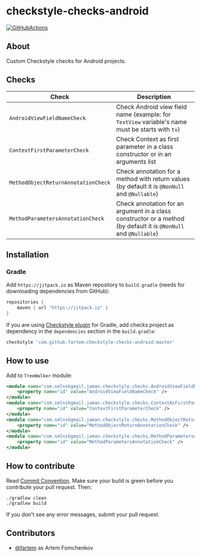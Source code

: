 # checkstyle-checks-android

[![GitHubActions](https://github.com/fartem/checkstyle-checks-android/workflows/Build/badge.svg)](https://github.com/fartem/checkstyle-checks-android/actions?query=workflow%3ABuild)

## About

Custom Checkstyle checks for Android projects.

## Checks

| Check | Description |
| --- | --- |
| `AndroidViewFieldNameCheck` | Check Android view field name (example: for `TextView` variable's name must be starts with `tv`) |
| `ContextFirstParameterCheck` | Check Context as first parameter in a class constructor or in an arguments list |
| `MethodObjectReturnAnnotationCheck` | Check annotation for a method with return values (by default it is `@NonNull` and `@Nullable`) |
| `MethodParametersAnnotationCheck` | Check annotation for an argument in a class constructor or a method (by default it is `@NonNull` and `@Nullable`) |

## Installation

### Gradle

Add `https://jitpack.io` as Maven repository to `build.gradle` (needs for downloading dependencies from GitHub):

```groovy
repositories {
    maven { url "https://jitpack.io" }
}
```

If you are using [Checkstyle plugin](https://docs.gradle.org/current/userguide/checkstyle_plugin.html) for Gradle, add
checks project as dependency in the `dependencies` section in the `build.gradle`:

```groovy
checkstyle 'com.github.fartem:checkstyle-checks-android:master'
```

## How to use

Add to `TreeWalker` module:

```xml
<module name="com.smlnskgmail.jaman.checkstyle.checks.AndroidViewFieldNameCheck">
    <property name="id" value="AndroidViewFieldNameCheck" />
</module>
<module name="com.smlnskgmail.jaman.checkstyle.checks.ContextAsFirstParameterCheck">
    <property name="id" value="ContextFirstParameterCheck" />
</module>
<module name="com.smlnskgmail.jaman.checkstyle.checks.MethodObjectReturnAnnotationCheck">
    <property name="id" value="MethodObjectReturnAnnotationCheck" />
</module>
<module name="com.smlnskgmail.jaman.checkstyle.checks.MethodParametersAnnotationCheck">
    <property name="id" value="MethodParametersAnnotationCheck" />
</module>
```

## How to contribute

Read [Commit Convention](https://github.com/fartem/repository-rules/blob/master/commit-convention/COMMIT_CONVENTION.md).
Make sure your build is green before you contribute your pull request. Then:

```shell
./gradlew clean
./gradlew build
```

If you don't see any error messages, submit your pull request.

## Contributors

- [@fartem](https://github.com/fartem) as Artem Fomchenkov


